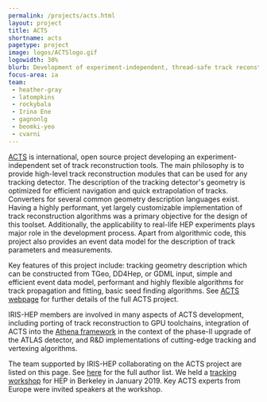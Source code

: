 ```yaml
---
permalink: /projects/acts.html
layout: project
title: ACTS
shortname: acts
pagetype: project
image: logos/ACTSlogo.gif
logowidth: 30%
blurb: Development of experiment-independent, thread-safe track reconstruction.
focus-area: ia
team:
 - heather-gray
 - latompkins
 - rockybala
 - Irina Ene
 - gagnonlg
 - beomki-yeo
 - cvarni
---
```


[ACTS](http://acts.web.cern.ch/ACTS/) is international, open source project developing an experiment-independent set of track reconstruction tools. The main philosophy is to provide high-level track reconstruction modules that can be used for any tracking detector. The description of the tracking detector's geometry is optimized for efficient navigation and quick extrapolation of tracks. Converters for several common geometry description languages exist. Having a highly performant, yet largely customizable implementation of track reconstruction algorithms was a primary objective for the design of this toolset. Additionally, the applicability to real-life HEP experiments plays major role in the development process. Apart from algorithmic code, this project also provides an event data model for the description of track parameters and measurements.

Key features of this project include: tracking geometry description which can be constructed from TGeo, DD4Hep, or GDML input, simple and efficient event data model, performant and highly flexible algorithms for track propagation and fitting, basic seed finding algorithms. See [ACTS webpage](http://acts.web.cern.ch/ACTS/) for further details of the full ACTS project.

IRIS-HEP members are involved in many aspects of ACTS development, including porting of track reconstruction to GPU toolchains, integration of ACTS into the [Athena framework](https://gitlab.cern.ch/atlas/athena) in the context of the phase-II upgrade of the ATLAS detector, and R&D implementations of cutting-edge tracking and vertexing algorithms.

The team supported by IRIS-HEP collaborating on the ACTS project are listed on this page. See [here](http://acts.web.cern.ch/ACTS/authors/) for the full author list. We held a [tracking workshop](https://indico.physics.lbl.gov/indico/event/712) for HEP in Berkeley in January 2019. Key ACTS experts from Europe were invited speakers at the workshop.
